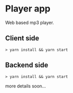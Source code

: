 # Player app

Web based mp3 player.

## Client side

```
> yarn install && yarn start
```

## Backend side

```
> yarn install && yarn start
```

more details soon...
